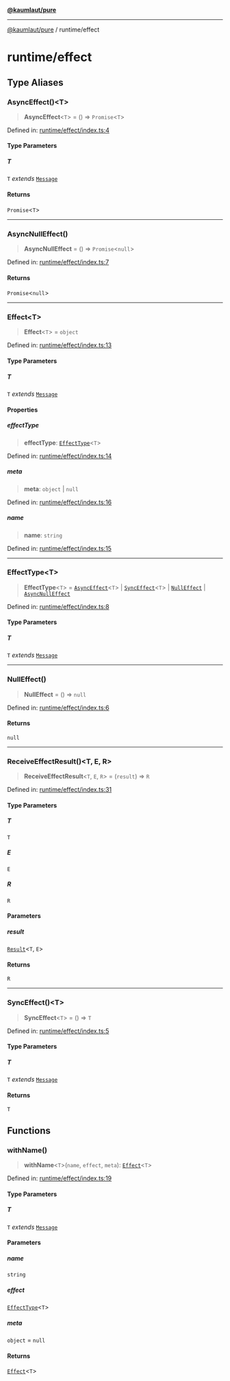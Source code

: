 [**@kaumlaut/pure**](../README.md)

***

[@kaumlaut/pure](../README.md) / runtime/effect

# runtime/effect

## Type Aliases

### AsyncEffect()\<T\>

> **AsyncEffect**\<`T`\> = () => `Promise`\<`T`\>

Defined in: [runtime/effect/index.ts:4](https://github.com/maxkaemmerer/pure/blob/ce8c2b2e9b3856498ea6d1a0b426cbea8b75dcf0/src/runtime/effect/index.ts#L4)

#### Type Parameters

##### T

`T` *extends* [`Message`](../runtime.md#message)

#### Returns

`Promise`\<`T`\>

***

### AsyncNullEffect()

> **AsyncNullEffect** = () => `Promise`\<`null`\>

Defined in: [runtime/effect/index.ts:7](https://github.com/maxkaemmerer/pure/blob/ce8c2b2e9b3856498ea6d1a0b426cbea8b75dcf0/src/runtime/effect/index.ts#L7)

#### Returns

`Promise`\<`null`\>

***

### Effect\<T\>

> **Effect**\<`T`\> = `object`

Defined in: [runtime/effect/index.ts:13](https://github.com/maxkaemmerer/pure/blob/ce8c2b2e9b3856498ea6d1a0b426cbea8b75dcf0/src/runtime/effect/index.ts#L13)

#### Type Parameters

##### T

`T` *extends* [`Message`](../runtime.md#message)

#### Properties

##### effectType

> **effectType**: [`EffectType`](#effecttype-1)\<`T`\>

Defined in: [runtime/effect/index.ts:14](https://github.com/maxkaemmerer/pure/blob/ce8c2b2e9b3856498ea6d1a0b426cbea8b75dcf0/src/runtime/effect/index.ts#L14)

##### meta

> **meta**: `object` \| `null`

Defined in: [runtime/effect/index.ts:16](https://github.com/maxkaemmerer/pure/blob/ce8c2b2e9b3856498ea6d1a0b426cbea8b75dcf0/src/runtime/effect/index.ts#L16)

##### name

> **name**: `string`

Defined in: [runtime/effect/index.ts:15](https://github.com/maxkaemmerer/pure/blob/ce8c2b2e9b3856498ea6d1a0b426cbea8b75dcf0/src/runtime/effect/index.ts#L15)

***

### EffectType\<T\>

> **EffectType**\<`T`\> = [`AsyncEffect`](#asynceffect)\<`T`\> \| [`SyncEffect`](#synceffect)\<`T`\> \| [`NullEffect`](#nulleffect) \| [`AsyncNullEffect`](#asyncnulleffect)

Defined in: [runtime/effect/index.ts:8](https://github.com/maxkaemmerer/pure/blob/ce8c2b2e9b3856498ea6d1a0b426cbea8b75dcf0/src/runtime/effect/index.ts#L8)

#### Type Parameters

##### T

`T` *extends* [`Message`](../runtime.md#message)

***

### NullEffect()

> **NullEffect** = () => `null`

Defined in: [runtime/effect/index.ts:6](https://github.com/maxkaemmerer/pure/blob/ce8c2b2e9b3856498ea6d1a0b426cbea8b75dcf0/src/runtime/effect/index.ts#L6)

#### Returns

`null`

***

### ReceiveEffectResult()\<T, E, R\>

> **ReceiveEffectResult**\<`T`, `E`, `R`\> = (`result`) => `R`

Defined in: [runtime/effect/index.ts:31](https://github.com/maxkaemmerer/pure/blob/ce8c2b2e9b3856498ea6d1a0b426cbea8b75dcf0/src/runtime/effect/index.ts#L31)

#### Type Parameters

##### T

`T`

##### E

`E`

##### R

`R`

#### Parameters

##### result

[`Result`](../result.md#result)\<`T`, `E`\>

#### Returns

`R`

***

### SyncEffect()\<T\>

> **SyncEffect**\<`T`\> = () => `T`

Defined in: [runtime/effect/index.ts:5](https://github.com/maxkaemmerer/pure/blob/ce8c2b2e9b3856498ea6d1a0b426cbea8b75dcf0/src/runtime/effect/index.ts#L5)

#### Type Parameters

##### T

`T` *extends* [`Message`](../runtime.md#message)

#### Returns

`T`

## Functions

### withName()

> **withName**\<`T`\>(`name`, `effect`, `meta`): [`Effect`](#effect)\<`T`\>

Defined in: [runtime/effect/index.ts:19](https://github.com/maxkaemmerer/pure/blob/ce8c2b2e9b3856498ea6d1a0b426cbea8b75dcf0/src/runtime/effect/index.ts#L19)

#### Type Parameters

##### T

`T` *extends* [`Message`](../runtime.md#message)

#### Parameters

##### name

`string`

##### effect

[`EffectType`](#effecttype-1)\<`T`\>

##### meta

`object` = `null`

#### Returns

[`Effect`](#effect)\<`T`\>
